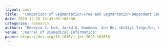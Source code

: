 ```yaml
---
layout: post
title:  "Comparison of Segmentation-Free and Segmentation-Dependent Computer-Aided Diagnosis of Breast Masses on a Public Mammography Dataset"
date: 2020-12-29 19:43:00 +08:00
categories: research
authors: "Rebecca S. Lee, Jared A. Dunnmon, Ann He, <b>Siyi Tang</b>, Christopher Ré, Daniel L. Rubin"
venue: "Journal of Biomedical Informatics"
paper: https://doi.org/10.1016/j.jbi.2020.103656
---
```

